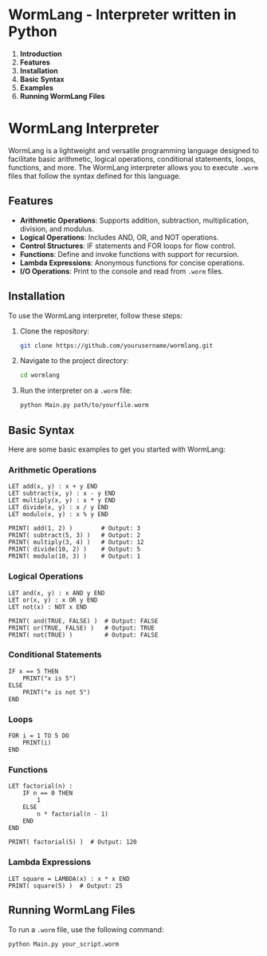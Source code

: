   # WormLang - Interpreter written in Python

1. **Introduction**
2. **Features**
3. **Installation**
4. **Basic Syntax**
5. **Examples**
6. **Running WormLang Files**



# WormLang Interpreter

WormLang is a lightweight and versatile programming language designed to facilitate basic arithmetic, logical operations, conditional statements, loops, functions, and more. The WormLang interpreter allows you to execute `.worm` files that follow the syntax defined for this language.

## Features

- **Arithmetic Operations**: Supports addition, subtraction, multiplication, division, and modulus.
- **Logical Operations**: Includes AND, OR, and NOT operations.
- **Control Structures**: IF statements and FOR loops for flow control.
- **Functions**: Define and invoke functions with support for recursion.
- **Lambda Expressions**: Anonymous functions for concise operations.
- **I/O Operations**: Print to the console and read from `.worm` files.

## Installation

To use the WormLang interpreter, follow these steps:

1. Clone the repository:
   ```bash
   git clone https://github.com/yourusername/wormlang.git
   ```
2. Navigate to the project directory:
   ```bash
   cd wormlang
   ```
3. Run the interpreter on a `.worm` file:
   ```bash
   python Main.py path/to/yourfile.worm
   ```

## Basic Syntax

Here are some basic examples to get you started with WormLang:

### Arithmetic Operations
```worm
LET add(x, y) : x + y END
LET subtract(x, y) : x - y END
LET multiply(x, y) : x * y END
LET divide(x, y) : x / y END
LET modulo(x, y) : x % y END

PRINT( add(1, 2) )        # Output: 3
PRINT( subtract(5, 3) )   # Output: 2
PRINT( multiply(3, 4) )   # Output: 12
PRINT( divide(10, 2) )    # Output: 5
PRINT( modulo(10, 3) )    # Output: 1
```

### Logical Operations
```worm
LET and(x, y) : x AND y END
LET or(x, y) : x OR y END
LET not(x) : NOT x END

PRINT( and(TRUE, FALSE) )  # Output: FALSE
PRINT( or(TRUE, FALSE) )   # Output: TRUE
PRINT( not(TRUE) )         # Output: FALSE
```

### Conditional Statements
```worm
IF x == 5 THEN
    PRINT("x is 5")
ELSE
    PRINT("x is not 5")
END
```

### Loops
```worm
FOR i = 1 TO 5 DO
    PRINT(i)
END
```

### Functions
```worm
LET factorial(n) :
    IF n == 0 THEN
        1
    ELSE
        n * factorial(n - 1)
    END
END

PRINT( factorial(5) )  # Output: 120
```

### Lambda Expressions
```worm
LET square = LAMBDA(x) : x * x END
PRINT( square(5) )  # Output: 25
```

## Running WormLang Files

To run a `.worm` file, use the following command:
```bash
python Main.py your_script.worm
```
